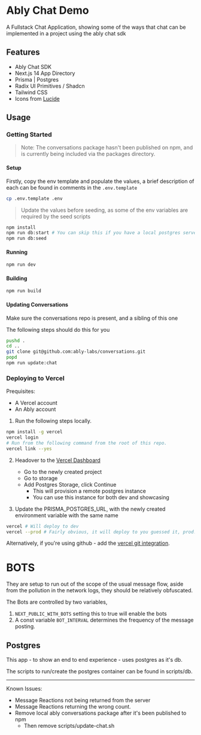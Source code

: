 # Ably Chat Demo

A Fullstack Chat Application, showing some of the ways that chat can be implemented in a project using the ably chat sdk

## Features

- Ably Chat SDK
- Next.js 14 App Directory
- Prisma | Postgres
- Radix UI Primitives / Shadcn
- Tailwind CSS
- Icons from [Lucide](https://lucide.dev)

## Usage

### Getting Started

> Note: The conversations package hasn't been published on npm, and is currently being included via the packages directory.

#### Setup

Firstly, copy the env template and populate the values, a brief description of each can be found in comments in the `.env.template`

```bash
cp .env.template .env
```

> Update the values before seeding, as some of the env variables are required by the seed scripts

```bash
npm install
npm run db:start # You can skip this if you have a local postgres server
npm run db:seed
```

#### Running

```bash
npm run dev
```

#### Building

```bash
npm run build
```

#### Updating Conversations

Make sure the conversations repo is present, and a sibling of this one

The following steps should do this for you

```bash
pushd .
cd ..
git clone git@github.com:ably-labs/conversations.git
popd
npm run update:chat
```

### Deploying to Vercel

Prequisites:

- A Vercel account
- An Ably account

1. Run the following steps locally.

```bash
npm install -g vercel
vercel login
# Run from the following command from the root of this repo.
vercel link --yes
```

2. Headover to the [Vercel Dashboard](https://vercel.com/dashboard)

   - Go to the newly created project
   - Go to storage
   - Add Postgres Storage, click Continue
     - This will provision a remote postgres instance
     - You can use this instance for both dev and showcasing

3. Update the PRISMA_POSTGRES_URL, with the newly created environment variable with the same name

```bash
vercel # Will deploy to dev
vercel --prod # Fairly obvious, it will deploy to you guessed it, prod.
```

Alternatively, if you're using github - add the [vercel git integration](https://vercel.com/docs/deployments/git/vercel-for-github).

# BOTS

They are setup to run out of the scope of the usual message flow, aside from the pollution in the network logs, they should be relatively obfuscated.

The Bots are controlled by two variables,

1. `NEXT_PUBLIC_WITH_BOTS` setting this to true will enable the bots
2. A const variable `BOT_INTERVAL` determines the frequency of the message posting.

## Postgres

This app - to show an end to end experience - uses postgres as it's db.

The scripts to run/create the postgres container can be found in scripts/db.

---

Known Issues:

- Message Reactions not being returned from the server
- Message Reactions returning the wrong count.
- Remove local ably conversations package after it's been published to npm
  - Then remove scripts/update-chat.sh
